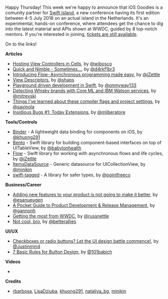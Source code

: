 Happy Thursday! This week we're happy to announce that iOS Goodies is a comunity partner for [Swift Island](https://swiftisland.nl/), a new conference having its first edition between 4-5 July 2018 on an actual island in the Netherlands. It's an experimental, hands-on conference, where attendees get the chance to dig into the latest material and APIs shown at WWDC, guided by 8 top-notch mentors. If you're interested in joining, [tickets are still available](https://swiftisland.nl/#tickets). 

On to the links!

**Articles**

* [Hosting View Controllers in Cells](http://williamboles.me/hosting-viewcontrollers-in-cells/), by [@wibosco](https://twitter.com/wibosco)
* [Quick and Nimble - Sometimes...](http://drekka.ghost.io/quick-and-nimble-sometimes/), by [@d4rkf1br3](https://twitter.com/d4rkf1br3)
* [Introducing Flow - Asynchronous programming made easy](https://medium.com/izettle-engineering/introducing-flow-42de51988aea), by [@iZettle](https://twitter.com/iZettle)
* [View Descriptors](https://152percent.com/blog/2018/4/16/view-descriptors), by [@shaps](https://twitter.com/shaps)
* [Playground driven development in Swift](https://medium.com/flawless-app-stories/playground-driven-development-in-swift-cf167489fe7b), by [@onmyway133](https://twitter.com/onmyway133)
* [Detecting Whisky brands with Core ML and IBM Watson services](https://martinmitrevski.com/2018/04/14/detecting-whisky-brands-with-core-ml-and-ibm-watson-services/), by [@mitrevski](https://twitter.com/mitrevski)
* [Things I've learned about these compiler flags and project settings](https://gist.github.com/lsavino/38367f10c2d20aeec4f031610d2929b8), by [@savinola](https://twitter.com/savinola)
* [Insidious Bugs #1: Today Extensions](https://blog.lickability.com/insidious-bugs-1-today-extensions-345fb3bcd6a2), by [@mliberatore](https://twitter.com/mliberatore)

**Tools/Controls**

* [Binder](https://github.com/khuong291/Binder) - A lightweight data binding for components on iOS, by [@khuong291](https://twitter.com/khuong291)
* [Bento](https://github.com/Babylonpartners/Bento) - Swift library for building component-based interfaces on top of UITableView, by [@babylonhealth](https://twitter.com/babylonhealth)
* [Flow](https://github.com/izettle/Flow) - Swift library for working with asynchronous flows and life cycles, by [@iZettle](https://twitter.com/iZettle)
* [ItemsDataSource](https://github.com/minikin/ItemsDataSource) - Generic datasource for UICollectionView, by [@minikin](https://twitter.com/minikin)
* [swift-tagged](https://github.com/pointfreeco/swift-tagged) - A library for safer types, by [@pointfreeco](https://twitter.com/pointfreeco)

**Business/Career**

* [Adding new features to your product is not going to make it better](https://blog.prototypr.io/adding-new-features-to-your-product-is-not-going-to-make-it-better-449f07ab397e), by [@esanueugen](https://twitter.com/esanueugen)
* [A Pocket Guide to Product Development & Release Management](https://medium.com/productcamp/a-pocket-guide-to-product-development-release-management-b8240a9591a8), by [@gannonh](https://twitter.com/gannonh)
* [Getting the most from WWDC](https://medium.com/p-s-studio/getting-the-most-from-wwdc-5cd0ba989ed), by [@russnettle](https://twitter.com/russnettle)
* [Not cool, bro](https://code.likeagirl.io/not-cool-bro-cb8a187b3da7), by [@betterallies](https://twitter.com/betterallies)

**UI/UX**

* [Checkboxes or radio buttons? Let the UI design battle commence!](https://blog.prototypr.io/checkboxes-or-radio-buttons-let-the-ui-design-battle-commence-b46aea686e23), by [@Justinmind](https://twitter.com/just_in_mind)
* [7 Basic Rules for Button Design](http://babich.biz/7-rules-of-buttons/), by [@101babich](https://twitter.com/101babich)

**Videos**

* 

**Credits**

* [rbarbosa](https://github.com/rbarbosa), [LisaDziuba](https://github.com/lisadziuba), [khuong291](https://github.com/khuong291), [nataliya_bg](https://github.com/nataliq), [minikin](https://github.com/minikin)
